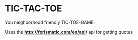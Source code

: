 # TIC-TAC-TOE
You neighborhood friendly TIC-TOE-GAME. 


Uses the **http://forismatic.com/en/api/** api for getting quotes
